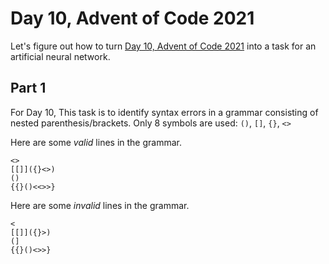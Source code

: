 # Day 10, Advent of Code 2021

Let's figure out how to turn [Day 10, Advent of Code 2021](https://adventofcode.com/2021/day/10) into a task for an artificial neural network.


## Part 1

For Day 10, This task is to identify syntax errors in a grammar consisting of
nested parenthesis/brackets.  Only 8 symbols are used: `()`, `[]`, `{}`, `<>`

Here are some *valid* lines in the grammar.
```
<>
[[]]({}<>)
()
{{}()<<>>}
```

Here are some *invalid* lines in the grammar.
```
<
[[]]({}>)
(]
{{}()<>>}
```
